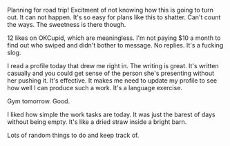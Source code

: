 Planning for road trip! Excitment of not knowing how this is going to turn out. It can not happen. It's so easy for plans like this to shatter. Can't count the ways. The sweetness is there though.

12 likes on OKCupid, which are meaningless. I'm not paying $10 a month to find out who swiped and didn't bother to message. No replies. It's a fucking slog.

I read a profile today that drew me right in. The writing is great. It's written casually and you could get sense of the person she's presenting without her pushing it. It's effective. It makes me need to update my profile to see how well I can produce such a work. It's a language exercise.

Gym tomorrow. Good.

I liked how simple the work tasks are today. It was just the barest of days without being empty. It's like a dried straw inside a bright barn.

Lots of random things to do and keep track of.
